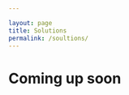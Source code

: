 ```yaml
---

layout: page
title: Solutions
permalink: /soultions/
---
```

<div>
<content>
</content>
</div>
<div>
<content>
</content>
</div>

# Coming up soon